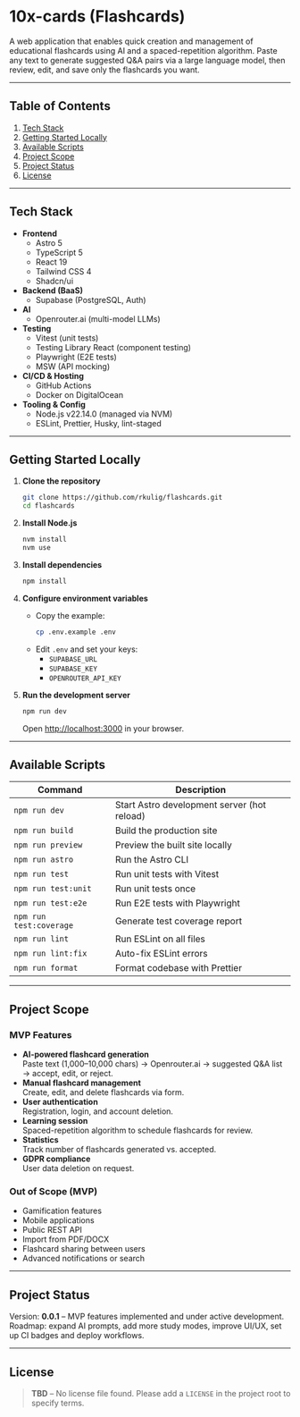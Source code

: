 # 10x-cards (Flashcards)

A web application that enables quick creation and management of educational flashcards using AI and a spaced-repetition algorithm. Paste any text to generate suggested Q&A pairs via a large language model, then review, edit, and save only the flashcards you want.

---

## Table of Contents

1. [Tech Stack](#tech-stack)  
2. [Getting Started Locally](#getting-started-locally)  
3. [Available Scripts](#available-scripts)  
4. [Project Scope](#project-scope)  
5. [Project Status](#project-status)  
6. [License](#license)  

---

## Tech Stack

- **Frontend**
  - Astro 5
  - TypeScript 5
  - React 19
  - Tailwind CSS 4
  - Shadcn/ui
- **Backend (BaaS)**
  - Supabase (PostgreSQL, Auth)
- **AI**
  - Openrouter.ai (multi-model LLMs)
- **Testing**
  - Vitest (unit tests)
  - Testing Library React (component testing)
  - Playwright (E2E tests)
  - MSW (API mocking)
- **CI/CD & Hosting**
  - GitHub Actions
  - Docker on DigitalOcean
- **Tooling & Config**
  - Node.js v22.14.0 (managed via NVM)
  - ESLint, Prettier, Husky, lint-staged

---

## Getting Started Locally

1. **Clone the repository**  
   ```bash
   git clone https://github.com/rkulig/flashcards.git
   cd flashcards
   ```

2. **Install Node.js**  
   ```bash
   nvm install
   nvm use
   ```

3. **Install dependencies**  
   ```bash
   npm install
   ```

4. **Configure environment variables**  
   - Copy the example:  
     ```bash
     cp .env.example .env
     ```
   - Edit `.env` and set your keys:  
     - `SUPABASE_URL`  
     - `SUPABASE_KEY`  
     - `OPENROUTER_API_KEY`

5. **Run the development server**  
   ```bash
   npm run dev
   ```
   Open [http://localhost:3000](http://localhost:3000) in your browser.

---

## Available Scripts

| Command         | Description                                  |
| --------------- | -------------------------------------------- |
| `npm run dev`   | Start Astro development server (hot reload)  |
| `npm run build` | Build the production site                    |
| `npm run preview` | Preview the built site locally             |
| `npm run astro` | Run the Astro CLI                            |
| `npm run test`  | Run unit tests with Vitest                  |
| `npm run test:unit` | Run unit tests once                      |
| `npm run test:e2e` | Run E2E tests with Playwright             |
| `npm run test:coverage` | Generate test coverage report         |
| `npm run lint`  | Run ESLint on all files                      |
| `npm run lint:fix` | Auto-fix ESLint errors                    |
| `npm run format` | Format codebase with Prettier               |

---

## Project Scope

### MVP Features

- **AI-powered flashcard generation**  
  Paste text (1,000–10,000 chars) → Openrouter.ai → suggested Q&A list → accept, edit, or reject.
- **Manual flashcard management**  
  Create, edit, and delete flashcards via form.
- **User authentication**  
  Registration, login, and account deletion.
- **Learning session**  
  Spaced-repetition algorithm to schedule flashcards for review.
- **Statistics**  
  Track number of flashcards generated vs. accepted.
- **GDPR compliance**  
  User data deletion on request.

### Out of Scope (MVP)

- Gamification features
- Mobile applications
- Public REST API
- Import from PDF/DOCX
- Flashcard sharing between users
- Advanced notifications or search

---

## Project Status

Version: **0.0.1** – MVP features implemented and under active development.  
Roadmap: expand AI prompts, add more study modes, improve UI/UX, set up CI badges and deploy workflows.

---

## License

> **TBD** – No license file found. Please add a `LICENSE` in the project root to specify terms.